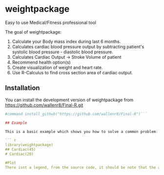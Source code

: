 
# weightpackage

<!-- badges: start -->
<!-- badges: end -->
Easy to use Medical/Fitness professional tool

The goal of weightpackage:

1) Calculate your Body mass index during last 6 months.
2) Calculates cardiac blood pressure output by subtracting patient's systolic blood pressure - diastolic blood pressure.
3) Calculates Cardiac Output -> Stroke Volume of patient
4) Recommend health option(s)
5) Create visualization of weight and heart rate.
6) Use R-Calculus to find cross section area of cardiac output.

## Installation

You can install the development version of weightpackage from https://github.com/wallenr8/Final-R.git

``` r
#command install_github("https://github.com/wallenr8/Final-R")```

## Example

This is a basic example which shows you how to solve a common problem:

``` r
library(weightpackage)
## Cardiac(45)
# Cardiac(20)

#Plot
There isnt a legend, from the source code, it should be note that the area between the Blue line(Optimal cardiac output = 2880 L/m and Red line represents the patient's cardiac output.  No red line means an optimal cardiac output result(40L/m).
```

